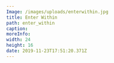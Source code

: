 ```yaml
---
Image: /images/uploads/enterwithin.jpg
title: Enter Within
path: enter_within
caption:
moreInfo:
width: 24
height: 16
date: 2019-11-23T17:51:20.371Z
---
```

